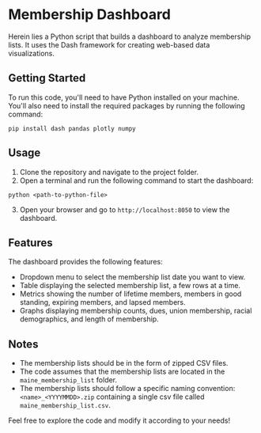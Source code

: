 # Membership Dashboard

Herein lies a Python script that builds a dashboard to analyze membership lists.
It uses the Dash framework for creating web-based data visualizations.

## Getting Started

To run this code, you'll need to have Python installed on your machine. You'll also need to install the required packages by running the following command:

```shell
pip install dash pandas plotly numpy
```

## Usage

1. Clone the repository and navigate to the project folder.
2. Open a terminal and run the following command to start the dashboard:

```shell
python <path-to-python-file>
```

3. Open your browser and go to `http://localhost:8050` to view the dashboard.

## Features

The dashboard provides the following features:

- Dropdown menu to select the membership list date you want to view.
- Table displaying the selected membership list, a few rows at a time.
- Metrics showing the number of lifetime members, members in good standing, expiring members, and lapsed members.
- Graphs displaying membership counts, dues, union membership, racial demographics, and length of membership.

## Notes

- The membership lists should be in the form of zipped CSV files.
- The code assumes that the membership lists are located in the `maine_membership_list` folder.
- The membership lists should follow a specific naming convention: `<name>_<YYYYMMDD>.zip` containing a single csv file called `maine_membership_list.csv`.

Feel free to explore the code and modify it according to your needs!
